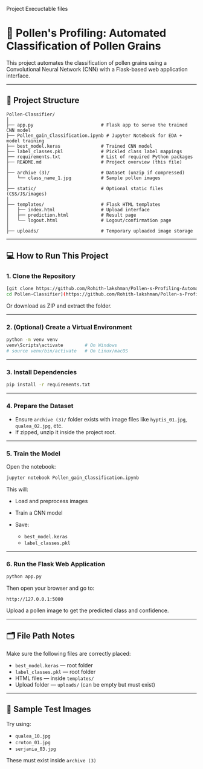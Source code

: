 Project Execuctable files

# 🌿 Pollen's Profiling: Automated Classification of Pollen Grains

This project automates the classification of pollen grains using a Convolutional Neural Network (CNN) with a Flask-based web application interface.

---

## 📂 Project Structure

```
Pollen-Classifier/
│
├── app.py                         # Flask app to serve the trained CNN model
├── Pollen_gain_Classification.ipynb # Jupyter Notebook for EDA + model training
├── best_model.keras               # Trained CNN model
├── label_classes.pkl              # Pickled class label mappings
├── requirements.txt               # List of required Python packages
├── README.md                      # Project overview (this file)
│
├── archive (3)/                   # Dataset (unzip if compressed)
│   └── class_name_1.jpg           # Sample pollen images
│
├── static/                        # Optional static files (CSS/JS/images)
│
├── templates/                     # Flask HTML templates
│   ├── index.html                 # Upload interface
│   ├── prediction.html            # Result page
│   └── logout.html                # Logout/confirmation page
│
├── uploads/                       # Temporary uploaded image storage
```

---

## 💻 How to Run This Project

### 1. Clone the Repository

```bash
[git clone https://github.com/Rohith-lakshman/Pollen-s-Profiling-Automated-Classification-of-Pollen-Grains/tree/main
cd Pollen-Classifier](https://github.com/Rohith-lakshman/Pollen-s-Profiling-Automated-Classification-of-Pollen-Grains.git)
```

Or download as ZIP and extract the folder.

---

### 2. (Optional) Create a Virtual Environment

```bash
python -m venv venv
venv\Scripts\activate        # On Windows
# source venv/bin/activate   # On Linux/macOS
```

---

### 3. Install Dependencies

```bash
pip install -r requirements.txt
```

---

### 4. Prepare the Dataset

* Ensure `archive (3)/` folder exists with image files like `hyptis_01.jpg`, `qualea_02.jpg`, etc.
* If zipped, unzip it inside the project root.

---

### 5. Train the Model 

Open the notebook:

```bash
jupyter notebook Pollen_gain_Classification.ipynb
```

This will:

* Load and preprocess images
* Train a CNN model
* Save:

  * `best_model.keras`
  * `label_classes.pkl`

---

### 6. Run the Flask Web Application

```bash
python app.py
```

Then open your browser and go to:

```
http://127.0.0.1:5000
```

Upload a pollen image to get the predicted class and confidence.

---

## 🗂 File Path Notes

Make sure the following files are correctly placed:

* `best_model.keras` — root folder
* `label_classes.pkl` — root folder
* HTML files — inside `templates/`
* Upload folder — `uploads/` (can be empty but must exist)

---

## 🎨 Sample Test Images

Try using:

* `qualea_10.jpg`
* `croton_01.jpg`
* `serjania_03.jpg`

These must exist inside `archive (3)`
